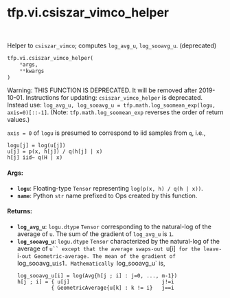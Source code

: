 <div itemscope itemtype="http://developers.google.com/ReferenceObject">
<meta itemprop="name" content="tfp.vi.csiszar_vimco_helper" />
<meta itemprop="path" content="Stable" />
</div>

# tfp.vi.csiszar_vimco_helper


<table class="tfo-notebook-buttons tfo-api" align="left">
</table>



Helper to `csiszar_vimco`; computes `log_avg_u`, `log_sooavg_u`. (deprecated)

``` python
tfp.vi.csiszar_vimco_helper(
    *args,
    **kwargs
)
```



<!-- Placeholder for "Used in" -->

Warning: THIS FUNCTION IS DEPRECATED. It will be removed after 2019-10-01.
Instructions for updating:
`csiszar_vimco_helper` is deprecated. Instead use: `log_avg_u, log_sooavg_u = tfp.math.log_soomean_exp(logu, axis=0)[::-1]`. (Note: `tfp.math.log_soomean_exp` reverses the order of return values.)

`axis = 0` of `logu` is presumed to correspond to iid samples from `q`, i.e.,

```none
logu[j] = log(u[j])
u[j] = p(x, h[j]) / q(h[j] | x)
h[j] iid~ q(H | x)
```

#### Args:


* <b>`logu`</b>: Floating-type `Tensor` representing `log(p(x, h) / q(h | x))`.
* <b>`name`</b>: Python `str` name prefixed to Ops created by this function.


#### Returns:


* <b>`log_avg_u`</b>: `logu.dtype` `Tensor` corresponding to the natural-log of the
  average of `u`. The sum of the gradient of `log_avg_u` is `1`.
* <b>`log_sooavg_u`</b>: `logu.dtype` `Tensor` characterized by the natural-log of the
  average of `u`` except that the average swaps-out `u[i]` for the
  leave-`i`-out Geometric-average. The mean of the gradient of
  `log_sooavg_u` is `1`. Mathematically `log_sooavg_u` is,
  ```none
  log_sooavg_u[i] = log(Avg{h[j ; i] : j=0, ..., m-1})
  h[j ; i] = { u[j]                              j!=i
             { GeometricAverage{u[k] : k != i}   j==i
  ```